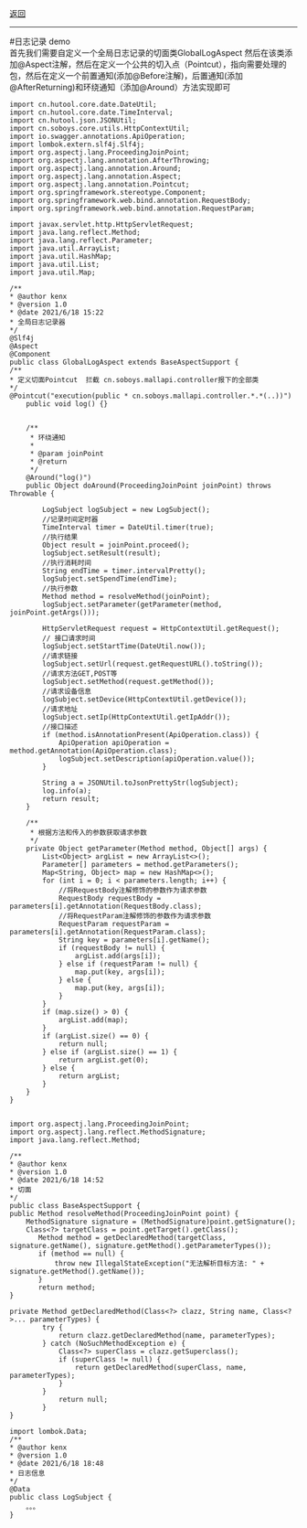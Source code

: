 <p>
<a href="#" onclick="refreshSpringContent('aop')">返回</a>&emsp;&emsp;&emsp;
</p>

---
#日志记录 demo    
首先我们需要自定义一个全局日志记录的切面类GlobalLogAspect
然后在该类添加@Aspect注解，然后在定义一个公共的切入点（Pointcut），指向需要处理的包，然后在定义一个前置通知(添加@Before注解)，后置通知(添加@AfterReturning)和环绕通知（添加@Around）方法实现即可


    import cn.hutool.core.date.DateUtil;
    import cn.hutool.core.date.TimeInterval;
    import cn.hutool.json.JSONUtil;
    import cn.soboys.core.utils.HttpContextUtil;
    import io.swagger.annotations.ApiOperation;
    import lombok.extern.slf4j.Slf4j;
    import org.aspectj.lang.ProceedingJoinPoint;
    import org.aspectj.lang.annotation.AfterThrowing;
    import org.aspectj.lang.annotation.Around;
    import org.aspectj.lang.annotation.Aspect;
    import org.aspectj.lang.annotation.Pointcut;
    import org.springframework.stereotype.Component;
    import org.springframework.web.bind.annotation.RequestBody;
    import org.springframework.web.bind.annotation.RequestParam;
    
    import javax.servlet.http.HttpServletRequest;
    import java.lang.reflect.Method;
    import java.lang.reflect.Parameter;
    import java.util.ArrayList;
    import java.util.HashMap;
    import java.util.List;
    import java.util.Map;
    
    /**
    * @author kenx
    * @version 1.0
    * @date 2021/6/18 15:22
    * 全局日志记录器
    */
    @Slf4j
    @Aspect
    @Component
    public class GlobalLogAspect extends BaseAspectSupport {
    /**
    * 定义切面Pointcut  拦截 cn.soboys.mallapi.controller报下的全部类
    */
    @Pointcut("execution(public * cn.soboys.mallapi.controller.*.*(..))")
        public void log() {}
    
    
        /**
         * 环绕通知
         *
         * @param joinPoint
         * @return
         */
        @Around("log()")
        public Object doAround(ProceedingJoinPoint joinPoint) throws Throwable {
    
            LogSubject logSubject = new LogSubject();
            //记录时间定时器
            TimeInterval timer = DateUtil.timer(true);
            //执行结果
            Object result = joinPoint.proceed();
            logSubject.setResult(result);
            //执行消耗时间
            String endTime = timer.intervalPretty();
            logSubject.setSpendTime(endTime);
            //执行参数
            Method method = resolveMethod(joinPoint);
            logSubject.setParameter(getParameter(method, joinPoint.getArgs()));
    
            HttpServletRequest request = HttpContextUtil.getRequest();
            // 接口请求时间
            logSubject.setStartTime(DateUtil.now());
            //请求链接
            logSubject.setUrl(request.getRequestURL().toString());
            //请求方法GET,POST等
            logSubject.setMethod(request.getMethod());
            //请求设备信息
            logSubject.setDevice(HttpContextUtil.getDevice());
            //请求地址
            logSubject.setIp(HttpContextUtil.getIpAddr());
            //接口描述
            if (method.isAnnotationPresent(ApiOperation.class)) {
                ApiOperation apiOperation = method.getAnnotation(ApiOperation.class);
                logSubject.setDescription(apiOperation.value());
            }
    
            String a = JSONUtil.toJsonPrettyStr(logSubject);
            log.info(a);
            return result;
        }
        
        /**
         * 根据方法和传入的参数获取请求参数
         */
        private Object getParameter(Method method, Object[] args) {
            List<Object> argList = new ArrayList<>();
            Parameter[] parameters = method.getParameters();
            Map<String, Object> map = new HashMap<>();
            for (int i = 0; i < parameters.length; i++) {
                //将RequestBody注解修饰的参数作为请求参数
                RequestBody requestBody = parameters[i].getAnnotation(RequestBody.class);
                //将RequestParam注解修饰的参数作为请求参数
                RequestParam requestParam = parameters[i].getAnnotation(RequestParam.class);
                String key = parameters[i].getName();
                if (requestBody != null) {
                    argList.add(args[i]);
                } else if (requestParam != null) {
                    map.put(key, args[i]);
                } else {
                    map.put(key, args[i]);
                }
            }
            if (map.size() > 0) {
                argList.add(map);
            }
            if (argList.size() == 0) {
                return null;
            } else if (argList.size() == 1) {
                return argList.get(0);
            } else {
                return argList;
            }
        }
    }


    import org.aspectj.lang.ProceedingJoinPoint;
    import org.aspectj.lang.reflect.MethodSignature;
    import java.lang.reflect.Method;
    
    /**
    * @author kenx
    * @version 1.0
    * @date 2021/6/18 14:52
    * 切面
    */
    public class BaseAspectSupport {
    public Method resolveMethod(ProceedingJoinPoint point) {
        MethodSignature signature = (MethodSignature)point.getSignature();
        Class<?> targetClass = point.getTarget().getClass();        
           Method method = getDeclaredMethod(targetClass, signature.getName(), signature.getMethod().getParameterTypes());
           if (method == null) {
               throw new IllegalStateException("无法解析目标方法: " + signature.getMethod().getName());
           }
           return method;
    }
        
    private Method getDeclaredMethod(Class<?> clazz, String name, Class<?>... parameterTypes) {
            try {
                return clazz.getDeclaredMethod(name, parameterTypes);
            } catch (NoSuchMethodException e) {
                Class<?> superClass = clazz.getSuperclass();
                if (superClass != null) {
                    return getDeclaredMethod(superClass, name, parameterTypes);
                }
            }
                return null;
            }
    }

    import lombok.Data;
    /**
    * @author kenx
    * @version 1.0
    * @date 2021/6/18 18:48
    * 日志信息
    */
    @Data
    public class LogSubject {
        。。。
    }
  

